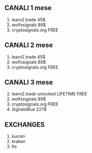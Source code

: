 
## CANALI 1 mese
1. learn2.trade         45$
2. wolfxsignals         89$
3. cryptosignals.org    FREE

## CANALI 2 mese
1. learn2.trade         45$
2. wolfxsignals         89$
3. cryptosignals.org    FREE

## CANALI 3 mese
1. learn2.trade         unlocked LIFETIME FREE
2. wolfxsignals         89$
3. cryptosignals.org    FREE
4. SignalsBlue            227$ 

## EXCHANGES
1. kucoin
2. kraken 
3. ftx
